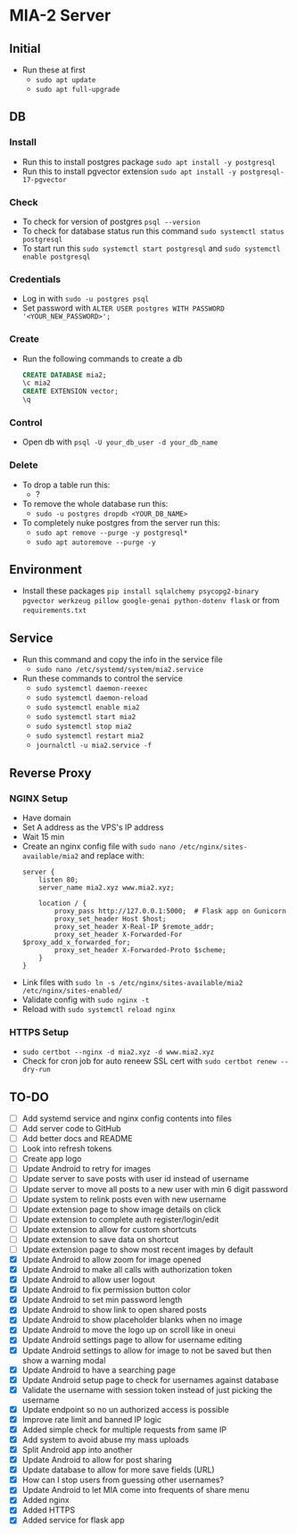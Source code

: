 # MIA-2 Server

## Initial
- Run these at first
    - `sudo apt update`
    - `sudo apt full-upgrade`

## DB

### Install
- Run this to install postgres package `sudo apt install -y postgresql`
- Run this to install pgvector extension `sudo apt install -y postgresql-17-pgvector`

### Check
- To check for version of postgres `psql --version`
- To check for database status run this command `sudo systemctl status postgresql`
- To start run this `sudo systemctl start postgresql` and `sudo systemctl enable postgresql`

### Credentials
- Log in with `sudo -u postgres psql`
- Set password with `ALTER USER postgres WITH PASSWORD '<YOUR_NEW_PASSWORD>';`

### Create
- Run the following commands to create a db
    ```sql
    CREATE DATABASE mia2;
    \c mia2
    CREATE EXTENSION vector;
    \q
    ```

### Control
- Open db with `psql -U your_db_user -d your_db_name`

### Delete
- To drop a table run this:
    - ?
- To remove the whole database run this:
    - `sudo -u postgres dropdb <YOUR_DB_NAME>`
- To completely nuke postgres from the server run this:
    - `sudo apt remove --purge -y postgresql*`
    - `sudo apt autoremove --purge -y`

## Environment
- Install these packages `pip install sqlalchemy psycopg2-binary pgvector werkzeug pillow google-genai python-dotenv flask` or from `requirements.txt`

## Service
- Run this command and copy the info in the service file
    - `sudo nano /etc/systemd/system/mia2.service`
- Run these commands to control the service
    - `sudo systemctl daemon-reexec`
    - `sudo systemctl daemon-reload`
    - `sudo systemctl enable mia2`
    - `sudo systemctl start mia2`
    - `sudo systemctl stop mia2`
    - `sudo systemctl restart mia2`
    - `journalctl -u mia2.service -f`

## Reverse Proxy

### NGINX Setup
- Have domain
- Set A address as the VPS's IP address
- Wait 15 min
- Create an nginx config file with `sudo nano /etc/nginx/sites-available/mia2` and replace with:
    ```
    server {
        listen 80;
        server_name mia2.xyz www.mia2.xyz;

        location / {
            proxy_pass http://127.0.0.1:5000;  # Flask app on Gunicorn
            proxy_set_header Host $host;
            proxy_set_header X-Real-IP $remote_addr;
            proxy_set_header X-Forwarded-For $proxy_add_x_forwarded_for;
            proxy_set_header X-Forwarded-Proto $scheme;
        }
    }
    ```
- Link files with `sudo ln -s /etc/nginx/sites-available/mia2 /etc/nginx/sites-enabled/`
- Validate config with `sudo nginx -t`
- Reload with `sudo systemctl reload nginx`

### HTTPS Setup
- `sudo certbot --nginx -d mia2.xyz -d www.mia2.xyz`
- Check for cron job for auto reneew SSL cert with `sudo certbot renew --dry-run`

## TO-DO
- [ ] Add systemd service and nginx config contents into files
- [ ] Add server code to GitHub
- [ ] Add better docs and README
- [ ] Look into refresh tokens
- [ ] Create app logo
- [ ] Update Android to retry for images
- [ ] Update server to save posts with user id instead of username
- [ ] Update server to move all posts to a new user with min 6 digit password 
- [ ] Update system to relink posts even with new username
- [ ] Update extension page to show image details on click
- [ ] Update extension to complete auth register/login/edit
- [ ] Update extension to allow for custom shortcuts
- [ ] Update extension to save data on shortcut
- [ ] Update extension page to show most recent images by default
- [x] Update Android to allow zoom for image opened
- [x] Update Android to make all calls with authorization token
- [x] Update Android to allow user logout
- [x] Update Android to fix permission button color
- [x] Update Android to set min password length
- [x] Update Android to show link to open shared posts
- [x] Update Android to show placeholder blanks when no image
- [x] Update Android to move the logo up on scroll like in oneui
- [x] Update Android settings page to allow for username editing
- [x] Update Android settings to allow for image to not be saved but then show a warning modal
- [x] Update Android to have a searching page 
- [x] Update Android setup page to check for usernames against database
- [x] Validate the username with session token instead of just picking the username
- [x] Update endpoint so no un authorized access is possible
- [x] Improve rate limit and banned IP logic
- [x] Added simple check for multiple requests from same IP
- [x] Add system to avoid abuse my mass uploads
- [x] Split Android app into another
- [x] Update Android to allow for post sharing
- [x] Update database to allow for more save fields (URL)
- [x] How can I stop users from guessing other usernames?
- [x] Update Android to let MIA come into frequents of share menu
- [x] Added nginx
- [x] Added HTTPS
- [x] Added service for flask app